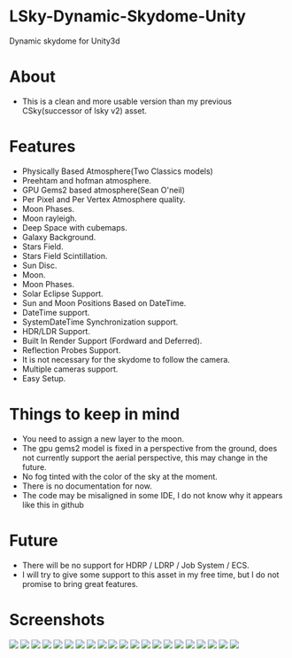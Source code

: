 # LSky-Dynamic-Skydome-Unity
Dynamic skydome for Unity3d


# About

- This is a clean and more usable version than my previous CSky(successor of lsky v2) asset.


# Features

- Physically Based Atmosphere(Two Classics models)
- Preehtam and hofman atmosphere.
- GPU Gems2 based atmosphere(Sean O'neil)
- Per Pixel and Per Vertex Atmosphere quality.
- Moon Phases.
- Moon rayleigh.
- Deep Space with cubemaps.
- Galaxy Background.
- Stars Field.
- Stars Field Scintillation.
- Sun Disc.
- Moon.
- Moon Phases.
- Solar Eclipse Support.
- Sun and Moon Positions Based on DateTime.
- DateTime support.
- SystemDateTime Synchronization support.
- HDR/LDR Support.
- Built In Render Support (Fordward and Deferred).
- Reflection Probes Support.
- It is not necessary for the skydome to follow the camera.
- Multiple cameras support.
- Easy Setup.

# Things to keep in mind

- You need to assign a new layer to the moon.
- The gpu gems2 model is fixed in a perspective from the ground, does not currently support the aerial perspective, this may change in the future.
- No fog tinted with the color of the sky at the moment.
- There is no documentation for now.
- The code may be misaligned in some IDE, I do not know why it appears like this in github

# Future

- There will be no support for HDRP / LDRP / Job System / ECS.
- I will try to give some support to this asset in my free time, but I do not promise to bring great features.

# Screenshots


<img src="LSky Images/LSky_Image_8.jpg">
<img src="LSky Images/LSky_Image_9.jpg">
<img src="LSky Images/LSky_Image_10.jpg">
<img src="LSky Images/LSky_Image_11.jpg">
<img src="LSky Images/LSky_Image_12.jpg">
<img src="LSky Images/LSky_Image_20.png">
<img src="LSky Images/LSky_Image_24.png">
<img src="LSky Images/LSky_Image_21.png">
<img src="LSky Images/LSky_Image_22.png">
<img src="LSky Images/LSky_Image_23.png">
<img src="LSky Images/LSky_Image_3.jpg">
<img src="LSky Images/LSky_Image_4.jpg">
<img src="LSky Images/LSky_Image_5.jpg">
<img src="LSky Images/LSky_Image_6.jpg">
<img src="LSky Images/LSky_Image_7.jpg">
<img src="LSky Images/LSky_Image_13.jpg">
<img src="LSky Images/LSky_Image_14.jpg">
<img src="LSky Images/LSky_Image_15.jpg">
<img src="LSky Images/LSky_Image_16.jpg">
<img src="LSky Images/LSky_Image_17.jpg">
<img src="LSky Images/LSky_Image.jpg">





